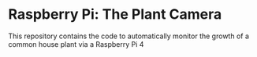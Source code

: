 # Raspberry Pi: The Plant Camera
This repository contains the code to automatically monitor the growth of a common house plant via a Raspberry Pi 4
